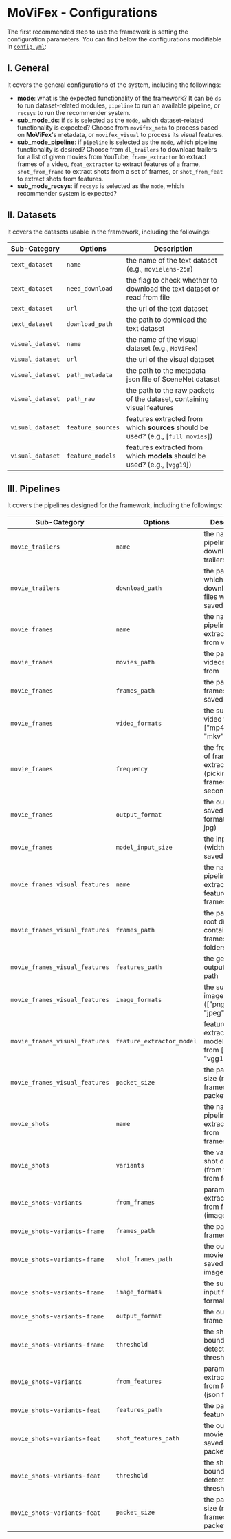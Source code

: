 # MoViFex - Configurations

The first recommended step to use the framework is setting the configuration parameters. You can find below the configurations modifiable in [`config.yml`](/movifex/config/config.yml):

## I. General

It covers the general configurations of the system, including the followings:

- **mode**: what is the expected functionality of the framework? It can be `ds` to run dataset-related modules, `pipeline` to run an available pipeline, or `recsys` to run the recommender system.
- **sub_mode_ds**: if `ds` is selected as the `mode`, which dataset-related functionality is expected? Choose from `movifex_meta` to process based on **MoViFex**'s metadata, or `movifex_visual` to process its visual features.
- **sub_mode_pipeline**: if `pipeline` is selected as the `mode`, which pipeline functionality is desired? Choose from `dl_trailers` to download trailers for a list of given movies from YouTube, `frame_extractor` to extract frames of a video, `feat_extractor` to extract features of a frame, `shot_from_frame` to extract shots from a set of frames, or `shot_from_feat` to extract shots from features.
- **sub_mode_recsys**: if `recsys` is selected as the `mode`, which recommender system is expected?

## II. Datasets

It covers the datasets usable in the framework, including the followings:

| Sub-Category     | Options           | Description                                                                       |
| ---------------- | ----------------- | --------------------------------------------------------------------------------- |
| `text_dataset`   | `name`            | the name of the text dataset (e.g., `movielens-25m`)                              |
| `text_dataset`   | `need_download`   | the flag to check whether to download the text dataset or read from file          |
| `text_dataset`   | `url`             | the url of the text dataset                                                       |
| `text_dataset`   | `download_path`   | the path to download the text dataset                                             |
| `visual_dataset` | `name`            | the name of the visual dataset (e.g., `MoViFex`)                                  |
| `visual_dataset` | `url`             | the url of the visual dataset                                                     |
| `visual_dataset` | `path_metadata`   | the path to the metadata json file of SceneNet dataset                            |
| `visual_dataset` | `path_raw`        | the path to the raw packets of the dataset, containing visual features            |
| `visual_dataset` | `feature_sources` | features extracted from which **sources** should be used? (e.g., [`full_movies`]) |
| `visual_dataset` | `feature_models`  | features extracted from which **models** should be used? (e.g., [`vgg19`])        |

## III. Pipelines

It covers the pipelines designed for the framework, including the followings:

| Sub-Category                     | Options                   | Description                                                          |
| -------------------------------- | ------------------------- | -------------------------------------------------------------------- |
| `movie_trailers`                 | `name`                    | the name of the pipeline to download trailers                        |
| `movie_trailers`                 | `download_path`           | the path in which downloaded files will be saved                     |
| `movie_frames`                   | `name`                    | the name of the pipeline to extract frames from videos               |
| `movie_frames`                   | `movies_path`             | the path of the videos to read from                                  |
| `movie_frames`                   | `frames_path`             | the path of the frames to be saved                                   |
| `movie_frames`                   | `video_formats`           | the supported video franes ["mp4", "avi", "mkv"]                     |
| `movie_frames`                   | `frequency`               | the frequency of frames extraction (picking 'n' frames every second) |
| `movie_frames`                   | `output_format`           | the output saved frames format (e.g., jpg)                           |
| `movie_frames`                   | `model_input_size`        | the input size (width) of the saved frame                            |
| `movie_frames_visual_features`   | `name`                    | the name of the pipeline to extract visual features from frames      |
| `movie_frames_visual_features`   | `frames_path`             | the path to the root directory containing the frames in folders      |
| `movie_frames_visual_features`   | `features_path`           | the generated output features path                                   |
| `movie_frames_visual_features`   | `image_formats`           | the supported image formats (["png", "jpg", "jpeg"])                 |
| `movie_frames_visual_features`   | `feature_extractor_model` | feature extraction models (pick from ["incp3", "vgg19"])             |
| `movie_frames_visual_features`   | `packet_size`             | the packets size (number of frames in each packet)                   |
| `movie_shots`                    | `name`                    | the name of the pipeline to extract shots from frames/features       |
| `movie_shots`                    | `variants`                | the variants of shot detection (from frame or from feature)          |
| `movie_shots`-`variants`         | `from_frames`             | parameters to extract shots from frames (image files)                |
| `movie_shots`-`variants`-`frame` | `frames_path`             | the path to read frames from                                         |
| `movie_shots`-`variants`-`frame` | `shot_frames_path`        | the output movie shots saved as images                               |
| `movie_shots`-`variants`-`frame` | `image_formats`           | the supported input frames format                                    |
| `movie_shots`-`variants`-`frame` | `output_format`           | the output frame format                                              |
| `movie_shots`-`variants`-`frame` | `threshold`               | the shot boundaries detection threshold                              |
| `movie_shots`-`variants`         | `from_features`           | parameters to extract shots from features (json files)               |
| `movie_shots`-`variants`-`feat`  | `features_path`           | the path to read features from                                       |
| `movie_shots`-`variants`-`feat`  | `shot_features_path`      | the output movie shots saved as json packets                         |
| `movie_shots`-`variants`-`feat`  | `threshold`               | the shot boundaries detection threshold                              |
| `movie_shots`-`variants`-`feat`  | `packet_size`             | the packets size (number of frames in each packet)                   |
